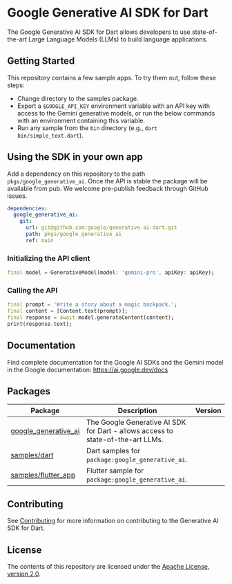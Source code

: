 # Google Generative AI SDK for Dart

The Google Generative AI SDK for Dart allows developers to use state-of-the-art
Large Language Models (LLMs) to build language applications.

## Getting Started

This repository contains a few sample apps. To try them out, follow these
steps:

- Change directory to the samples package.
- Export a `$GOOGLE_API_KEY` environment variable with an API key with access to
  the Gemini generative models, or run the below commands with an environment
  containing this variable.
- Run any sample from the `bin` directory (e.g., `dart bin/simple_text.dart`).

## Using the SDK in your own app

Add a dependency on this repository to the path `pkgs/google_generative_ai`.
Once the API is stable the package will be available from pub.
We welcome pre-publish feedback through GitHub issues.

```yaml
dependencies:
  google_generative_ai:
    git:
      url: git@github.com:google/generative-ai-dart.git
      path: pkgs/google_generative_ai
      ref: main
```

### Initializing the API client

```dart
final model = GenerativeModel(model: 'gemini-pro', apiKey: apiKey);
```

### Calling the API

```dart
final prompt = 'Write a story about a magic backpack.';
final content = [Content.text(prompt)];
final response = await model.generateContent(content);
print(response.text);
```

## Documentation

Find complete documentation for the Google AI SDKs and the Gemini model in the Google
documentation: https://ai.google.dev/docs

## Packages

| Package                                            | Description | Version |
| -------------------------------------------------- | --- | --- |
| [google_generative_ai](pkgs/google_generative_ai/) | The Google Generative AI SDK for Dart - allows access to state-of-the-art LLMs. |  |
| [samples/dart](samples/dart/)                      | Dart samples for `package:google_generative_ai`. |  |
| [samples/flutter_app](samples/flutter_app/)        | Flutter sample for `package:google_generative_ai`. |  |

## Contributing

See [Contributing](CONTRIBUTING.md) for more information on contributing to the
Generative AI SDK for Dart.

## License

The contents of this repository are licensed under the
[Apache License, version 2.0](http://www.apache.org/licenses/LICENSE-2.0).
